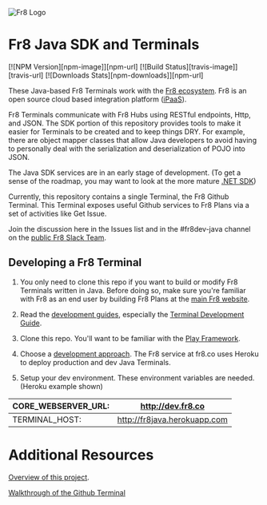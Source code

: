 ![Fr8 Logo](https://github.com/Fr8org/Fr8Core/blob/master/Docs/img/Fr8Logo.png)

# Fr8 Java SDK and Terminals


[![NPM Version][npm-image]][npm-url]
[![Build Status][travis-image]][travis-url]
[![Downloads Stats][npm-downloads]][npm-url]

These Java-based Fr8 Terminals work with the [Fr8 ecosystem](http://www.fr8.co). Fr8 is an open source cloud based integration platform ([iPaaS](https://en.wikipedia.org/wiki/Cloud-based_integration)).

Fr8 Terminals communicate with Fr8 Hubs using RESTful endpoints, Http, and JSON. The SDK portion of this repository provides tools to make it easier for Terminals to be created and to keep things DRY. For example, there are object mapper classes that allow Java developers to avoid having to personally deal with the serialization and deserialization of POJO into JSON.

The Java SDK services are in an early stage of development. (To get a sense of the roadmap, you may want to look at the more mature [.NET SDK](https://github.com/Fr8org/Fr8Core/blob/master/Docs/ForDevelopers/SDK/.NET/Home.md))


Currently, this repository contains a single Terminal, the Fr8 Github Terminal. This Terminal exposes useful Github services to Fr8 Plans via a set of activities like Get Issue.

Join the discussion here in the Issues list and in the #fr8dev-java channel on the [public Fr8 Slack Team](http://slack.fr8.co).


## Developing a Fr8 Terminal


1) You only need to clone this repo if you want to build or modify Fr8 Terminals written in Java. Before doing so, make sure you're familiar with Fr8 as an end user by building Fr8 Plans at the [main Fr8 website](http://fr8.co).

2) Read the [development guides](https://github.com/Fr8org/Fr8Core/blob/master/Docs/ForDevelopers/DevGuideHome.md), especially the [Terminal Development Guide](https://github.com/Fr8org/Fr8Core/blob/master/Docs/ForDevelopers/DevelopmentGuides/TerminalDevelopmentGuide.md).

3) Clone this repo. You'll want to be familiar with the  [Play Framework](https://www.playframework.com). 

4) Choose a [development approach](https://github.com/Fr8org/Fr8Core/blob/master/Docs/ForDevelopers/DevelopmentGuides/ChoosingADevelopmentApproach.md).  The Fr8 service at fr8.co uses Heroku to deploy production and dev Java Terminals.  




6) Setup your dev environment. These environment variables are needed. (Heroku example shown)

| CORE_WEBSERVER_URL: | http://dev.fr8.co |
|---|---|
| TERMINAL_HOST: | http://fr8java.herokuapp.com |

Additional Resources
====================
[Overview of this project](/docs/Home.md).

[Walkthrough of the Github Terminal](/docs/Github_use_case.md)

